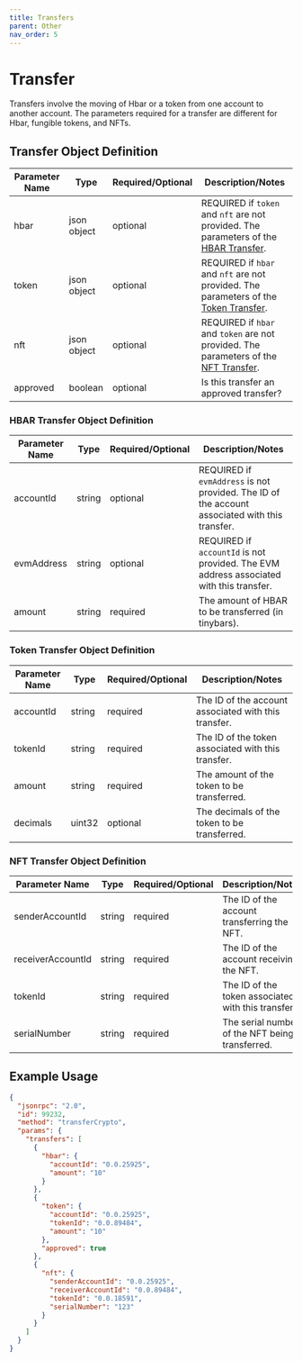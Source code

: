 ```yaml
---
title: Transfers
parent: Other
nav_order: 5
---
```

# Transfer

Transfers involve the moving of Hbar or a token from one account to another account. The parameters required for a transfer are different for Hbar, fungible tokens, and NFTs.

## Transfer Object Definition

| Parameter Name | Type        | Required/Optional | Description/Notes                                                                                                          |
|----------------|-------------|-------------------|----------------------------------------------------------------------------------------------------------------------------|
| hbar           | json object | optional          | REQUIRED if `token` and `nft` are not provided. The parameters of the [HBAR Transfer](#hbar-allowance-object-definition).  |
| token          | json object | optional          | REQUIRED if `hbar` and `nft` are not provided. The parameters of the [Token Transfer](#token-allowance-object-definition). |
| nft            | json object | optional          | REQUIRED if `hbar` and `token` are not provided. The parameters of the [NFT Transfer](#nft-allowance-object-definition).   |
| approved       | boolean     | optional          | Is this transfer an approved transfer?                                                                                     |

### HBAR Transfer Object Definition

| Parameter Name | Type   | Required/Optional | Description/Notes                                                                              |
|----------------|--------|-------------------|------------------------------------------------------------------------------------------------|
| accountId      | string | optional          | REQUIRED if `evmAddress` is not provided. The ID of the account associated with this transfer. |
| evmAddress     | string | optional          | REQUIRED if `accountId` is not provided. The EVM address associated with this transfer.        |
| amount         | string | required          | The amount of HBAR to be transferred (in tinybars).                                            |

### Token Transfer Object Definition

| Parameter Name | Type   | Required/Optional | Description/Notes                                    |
|----------------|--------|-------------------|------------------------------------------------------|
| accountId      | string | required          | The ID of the account associated with this transfer. |
| tokenId        | string | required          | The ID of the token associated with this transfer.   |
| amount         | string | required          | The amount of the token to be transferred.           |
| decimals       | uint32 | optional          | The decimals of the token to be transferred.         |

### NFT Transfer Object Definition

| Parameter Name           | Type   | Required/Optional | Description/Notes                                  |
|--------------------------|--------|-------------------|----------------------------------------------------|
| senderAccountId          | string | required          | The ID of the account transferring the NFT.        |
| receiverAccountId        | string | required          | The ID of the account receiving the NFT.           |
| tokenId                  | string | required          | The ID of the token associated with this transfer. |
| serialNumber             | string | required          | The serial number of the NFT being transferred.    |

## Example Usage

```json
{
  "jsonrpc": "2.0",
  "id": 99232,
  "method": "transferCrypto",
  "params": {
    "transfers": [
      {
        "hbar": {
          "accountId": "0.0.25925",
          "amount": "10"
        }
      },
      {
        "token": {
          "accountId": "0.0.25925",
          "tokenId": "0.0.89484",
          "amount": "10"
        },
        "approved": true
      },
      {
        "nft": {
          "senderAccountId": "0.0.25925",
          "receiverAccountId": "0.0.89484",
          "tokenId": "0.0.18591",
          "serialNumber": "123"
        }
      }
    ]
  }
}
```
